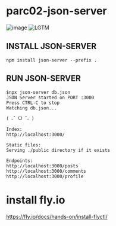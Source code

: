 # parc02-json-server

![image](https://github.com/parc02/parc02-json-server/assets/148880521/e41e3f04-96a3-496a-b63f-0088d6ba13a7)
![LGTM](https://i.lgtm.fun/2p3c.png)


## INSTALL JSON-SERVER
```
npm install json-server --prefix .
```
## RUN JSON-SERVER
```
$npx json-server db.json
JSON Server started on PORT :3000
Press CTRL-C to stop
Watching db.json...

( ˶ˆ ᗜ ˆ˵ )

Index:
http://localhost:3000/

Static files:
Serving ./public directory if it exists

Endpoints:
http://localhost:3000/posts
http://localhost:3000/comments
http://localhost:3000/profile
```

# install fly.io

https://fly.io/docs/hands-on/install-flyctl/

